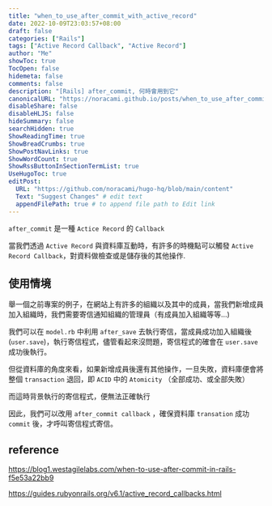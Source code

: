 ```yaml
---
title: "when_to_use_after_commit_with_active_record"
date: 2022-10-09T23:03:57+08:00
draft: false
categories: ["Rails"]
tags: ["Active Record Callback", "Active Record"]
author: "Me"
showToc: true
TocOpen: false
hidemeta: false
comments: false
description: "[Rails] after_commit, 何時會用到它"
canonicalURL: "https://noracami.github.io/posts/when_to_use_after_commit_with_active_record"
disableShare: false
disableHLJS: false
hideSummary: false
searchHidden: true
ShowReadingTime: true
ShowBreadCrumbs: true
ShowPostNavLinks: true
ShowWordCount: true
ShowRssButtonInSectionTermList: true
UseHugoToc: true
editPost:
  URL: "https://github.com/noracami/hugo-hq/blob/main/content"
  Text: "Suggest Changes" # edit text
  appendFilePath: true # to append file path to Edit link
---
```


`after_commit` 是一種 `Actice Record` 的 `Callback`

當我們透過 `Active Record` 與資料庫互動時，有許多的時機點可以觸發 `Active Record Callback`，對資料做檢查或是儲存後的其他操作.

## 使用情境

舉一個之前專案的例子，在網站上有許多的組織以及其中的成員，當我們新增成員加入組織時，我們需要寄信通知組織的管理員（有成員加入組織等等...)

我們可以在 `model.rb` 中利用 `after_save` 去執行寄信，當成員成功加入組織後(`user.save`)，執行寄信程式，儘管看起來沒問題，寄信程式的確會在 `user.save` 成功後執行。

但從資料庫的角度來看，如果新增成員後還有其他操作，一旦失敗，資料庫便會將整個 `transaction` 退回，即 `ACID` 中的 `Atomicity` （全部成功、或全部失敗）

而這時背景執行的寄信程式，便無法正確執行

因此，我們可以改用 `after_commit callback` ，確保資料庫 `transation` 成功 `commit` 後，才呼叫寄信程式寄信。

## reference

https://blog1.westagilelabs.com/when-to-use-after-commit-in-rails-f5e53a22bb9

https://guides.rubyonrails.org/v6.1/active_record_callbacks.html
